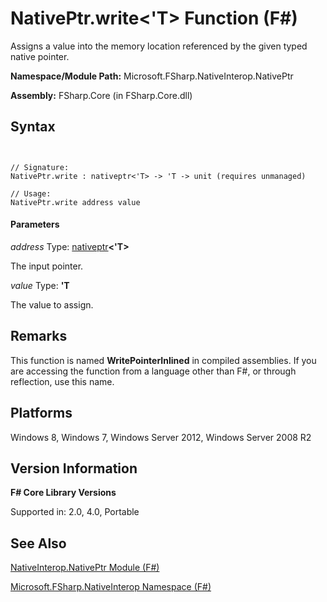 # NativePtr.write<'T> Function (F#)

Assigns a value into the memory location referenced by the given typed native pointer.

**Namespace/Module Path:** Microsoft.FSharp.NativeInterop.NativePtr

**Assembly:** FSharp.Core (in FSharp.Core.dll)


## Syntax


```


// Signature:
NativePtr.write : nativeptr<'T> -> 'T -> unit (requires unmanaged)

// Usage:
NativePtr.write address value

```



#### Parameters
*address*
Type: [nativeptr](http://msdn.microsoft.com/en-us/library/6e74c8e5-f2ff-4e56-ab05-c337b0618d73)**&lt;'T&gt;**


The input pointer.


*value*
Type: **'T**


The value to assign.




## Remarks
This function is named **WritePointerInlined** in compiled assemblies. If you are accessing the function from a language other than F#, or through reflection, use this name.


## Platforms
Windows 8, Windows 7, Windows Server 2012, Windows Server 2008 R2


## Version Information
**F# Core Library Versions**

Supported in: 2.0, 4.0, Portable




## See Also
[NativeInterop.NativePtr Module &#40;F&#35;&#41;](NativeInterop.NativePtr+Module+%28FSharp%29.md)

[Microsoft.FSharp.NativeInterop Namespace &#40;F&#35;&#41;](Microsoft.FSharp.NativeInterop+Namespace+%28FSharp%29.md)

